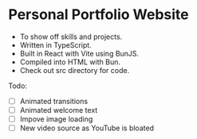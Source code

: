 Personal Portfolio Website
====
- To show off skills and projects. 
- Written in TypeScript.
- Built in React with Vite using BunJS. 
- Compiled into HTML with Bun.
- Check out src directory for code.

Todo:
- [ ] Animated transitions
- [ ] Animated welcome text
- [ ] Impove image loading
- [ ] New video source as YouTube is bloated

